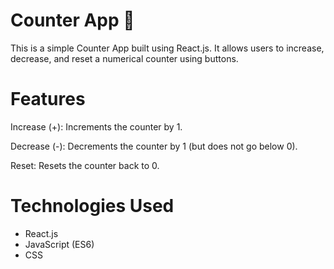 # Counter App 🔢
This is a simple Counter App built using React.js. It allows users to increase, decrease, and reset a numerical counter using buttons.

# Features
Increase (+): Increments the counter by 1.

Decrease (-): Decrements the counter by 1 (but does not go below 0).

Reset: Resets the counter back to 0.
# Technologies Used
  - React.js
  - JavaScript (ES6)
  - CSS
